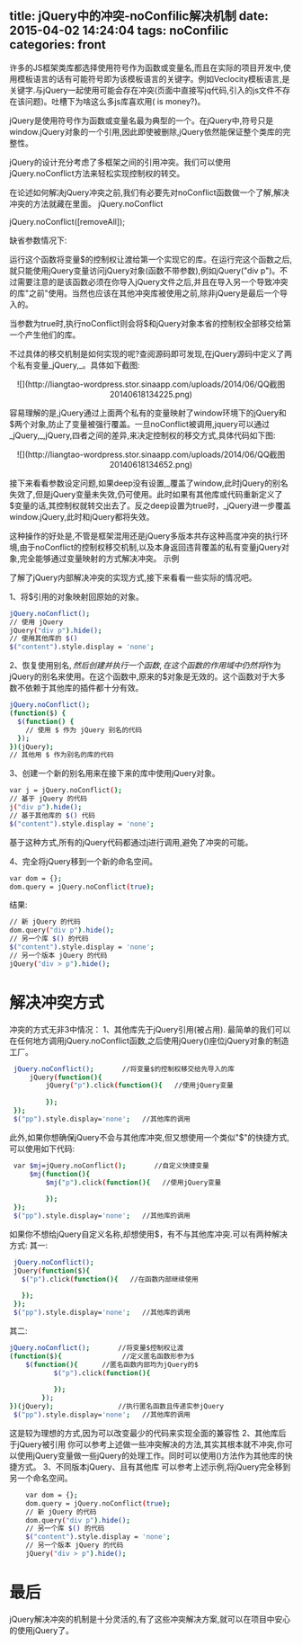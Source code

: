 title: jQuery中的冲突-noConfilic解决机制
date: 2015-04-02 14:24:04
tags: noConfilic
categories: front
---
许多的JS框架类库都选择使用符号作为函数或变量名,而且在实际的项目开发中,使用模板语言的话有可能符号即为该模板语言的关键字。例如Veclocity模板语言,是关键字.与jQuery一起使用可能会存在冲突(页面中直接写jq代码,引入的js文件不存在该问题)。吐槽下为啥这么多js库喜欢用( is money?)。

   jQuery是使用符号作为函数或变量名最为典型的一个。在jQuery中,符号只是window.jQuery对象的一个引用,因此即使被删除,jQuery依然能保证整个类库的完整性。
<!--more-->

   jQuery的设计充分考虑了多框架之间的引用冲突。我们可以使用jQuery.noConflict方法来轻松实现控制权的转交。

   在论述如何解决jQuery冲突之前,我们有必要先对noConflict函数做一个了解,解决冲突的方法就藏在里面。
jQuery.noConflict

jQuery.noConflict([removeAll]);

   缺省参数情况下:

   运行这个函数将变量$的控制权让渡给第一个实现它的库。在运行完这个函数之后,就只能使用jQuery变量访问jQuery对象(函数不带参数),例如jQuery("div p")。不过需要注意的是该函数必须在你导入jQuery文件之后,并且在导入另一个导致冲突的库"之前"使用。当然也应该在其他冲突库被使用之前,除非jQuery是最后一个导入的。

   当参数为true时,执行noConflict则会将$和jQuery对象本省的控制权全部移交给第一个产生他们的库。

   不过具体的移交机制是如何实现的呢?查阅源码即可发现,在jQuery源码中定义了两个私有变量_jQuery,_。具体如下截图:

   <center>![](http://liangtao-wordpress.stor.sinaapp.com/uploads/2014/06/QQ截图20140618134225.png)</center>

   容易理解的是,jQuery通过上面两个私有的变量映射了window环境下的jQuery和$两个对象,防止了变量被强行覆盖。一旦noConflict被调用,jquery可以通过_jQuery,_,jQuery,四者之间的差异,来决定控制权的移交方式,具体代码如下图:

   <center>![](http://liangtao-wordpress.stor.sinaapp.com/uploads/2014/06/QQ截图20140618134652.png)</center>

   接下来看看参数设定问题,如果deep没有设置,_覆盖了window,此时jQuery的别名失效了,但是jQuery变量未失效,仍可使用。此时如果有其他库或代码重新定义了$变量的话,其控制权就转交出去了。反之deep设置为true时，_jQuery进一步覆盖window.jQuery,此时和jQuery都将失效。

   这种操作的好处是,不管是框架混用还是jQuery多版本共存这种高度冲突的执行环境,由于noConflict的控制权移交机制,以及本身返回违背覆盖的私有变量jQuery对象,完全能够通过变量映射的方式解决冲突。
示例

   了解了jQuery内部解决冲突的实现方式,接下来看看一些实际的情况吧。

   1、将$引用的对象映射回原始的对象。
```bash
jQuery.noConflict();
// 使用 jQuery
jQuery("div p").hide();
// 使用其他库的 $()
$("content").style.display = 'none';
```
   2、恢复使用别名$,然后创建并执行一个函数,在这个函数的作用域中仍然将$作为jQuery的别名来使用。在这个函数中,原来的$对象是无效的。这个函数对于大多数不依赖于其他库的插件都十分有效。
```bash
jQuery.noConflict();
(function($) { 
  $(function() {
    // 使用 $ 作为 jQuery 别名的代码
  });
})(jQuery);
// 其他用 $ 作为别名的库的代码
```
   3、创建一个新的别名用来在接下来的库中使用jQuery对象。
```bash
var j = jQuery.noConflict();
// 基于 jQuery 的代码
j("div p").hide();
// 基于其他库的 $() 代码
$("content").style.display = 'none';
```
   基于这种方式,所有的jQuery代码都通过j进行调用,避免了冲突的可能。

   4、完全将jQuery移到一个新的命名空间。
```bash
var dom = {};
dom.query = jQuery.noConflict(true);
```
   结果:
```bash
// 新 jQuery 的代码
dom.query("div p").hide();
// 另一个库 $() 的代码
$("content").style.display = 'none';
// 另一个版本 jQuery 的代码
jQuery("div > p").hide();
```
# 解决冲突方式

 冲突的方式无非3中情况：
 1、其他库先于jQuery引用(被占用).
  最简单的我们可以在任何地方调用jQuery.noConflict函数,之后使用jQuery()座位jQuery对象的制造工厂。
```bash
 jQuery.noConflict();       //将变量$的控制权移交给先导入的库
	 jQuery(function(){
		 jQuery("p").click(function(){   //使用jQuery变量 
			 
		 });
 });
 $("pp").style.display='none';   //其他库的调用
 ```

 此外,如果你想确保jQuery不会与其他库冲突,但又想使用一个类似"$"的快捷方式,可以使用如下代码:
```bash
 var $mj=jQuery.noConflict();       //自定义快捷变量
	 $mj(function(){
		 $mj("p").click(function(){   //使用jQuery变量 
			 
		 });
 });
 $("pp").style.display='none';   //其他库的调用
 ```
如果你不想给jQuery自定义名称,却想使用$，有不与其他库冲突.可以有两种解决方式:
 其一:
```bash
 jQuery.noConflict();       
 jQuery(function($){
   $("p").click(function(){   //在函数内部继续使用
			 
   });
 });
 $("pp").style.display='none';   //其他库的调用
 ```
其二:
```bash
jQuery.noConflict();       //将变量$控制权让渡
(function($){               //定义匿名函数形参为$
	$(function(){      //匿名函数内部均为jQuery的$
           $("p").click(function(){
           
           });
        });
})(jQuery);                //执行匿名函数且传递实参jQuery
 $("pp").style.display='none';   //其他库的调用
 ```

 这是较为理想的方式,因为可以改变最少的代码来实现全面的兼容性
 2、其他库后于jQuery被引用
你可以参考上述做一些冲突解决的方法,其实其根本就不冲突,你可以使用jQuery变量做一些jQuery的处理工作。同时可以使用()方法作为其他库的快捷方式。
 3、不同版本jQuery、且有其他库
可以参考上述示例,将jQuery完全移到另一个命名空间。
```bash
	var dom = {};
	dom.query = jQuery.noConflict(true);
	// 新 jQuery 的代码
	dom.query("div p").hide();
	// 另一个库 $() 的代码
	$("content").style.display = 'none';
	// 另一个版本 jQuery 的代码
	jQuery("div > p").hide();
```
 # 最后
   jQuery解决冲突的机制是十分灵活的,有了这些冲突解决方案,就可以在项目中安心的使用jQuery了。

